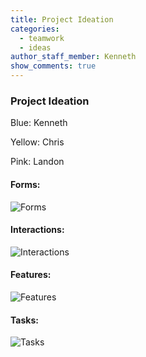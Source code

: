 ```yaml
---
title: Project Ideation
categories:
  - teamwork
  - ideas
author_staff_member: Kenneth
show_comments: true
---
```


### Project Ideation

Blue: Kenneth

Yellow: Chris

Pink: Landon

#### Forms:

![Forms](/museum-experience/images/ideation/form.jpg)

#### Interactions:

![Interactions](/museum-experience/images/ideation/interaction.jpg)

#### Features:

![Features](/museum-experience/images/ideation/features.png)

#### Tasks:

![Tasks](/museum-experience/images/ideation/task.jpg)